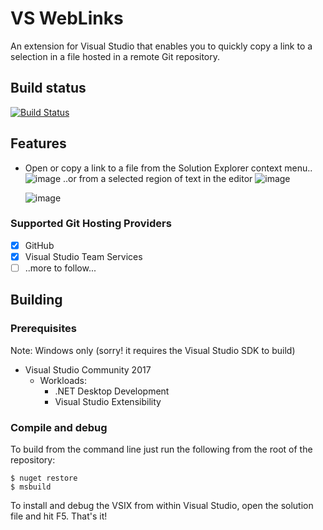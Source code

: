 # VS WebLinks

An extension for Visual Studio that enables you to quickly copy a link to a
selection in a file hosted in a remote Git repository.

## Build status

[![Build Status](https://dev.azure.com/mjcheetham/vs-weblinks/_apis/build/status/mjcheetham.vs-weblinks)](https://dev.azure.com/mjcheetham/vs-weblinks/_build/latest?definitionId=4)

## Features

- Open or copy a link to a file from the Solution Explorer context menu..
  ![image](https://user-images.githubusercontent.com/5658207/44086843-d899f03a-9fb5-11e8-8c53-c20ed564e3ff.png)
  ..or from a selected region of text in the editor
  ![image](https://user-images.githubusercontent.com/5658207/43273053-5e4c8f5c-90f3-11e8-9a77-882aa868189c.png)

  ![image](https://user-images.githubusercontent.com/5658207/44086962-29cc2afe-9fb6-11e8-8dd3-6b32d02b75ee.png)

### Supported Git Hosting Providers

- [x] GitHub
- [x] Visual Studio Team Services
- [ ] ..more to follow...

## Building

### Prerequisites

Note: Windows only (sorry! it requires the Visual Studio SDK to build)

- Visual Studio Community 2017
  - Workloads:
    - .NET Desktop Development
    - Visual Studio Extensibility

### Compile and debug

To build from the command line just run the following from the root of the repository:

```
$ nuget restore
$ msbuild
```

To install and debug the VSIX from within Visual Studio, open the solution file and hit F5. That's it!
